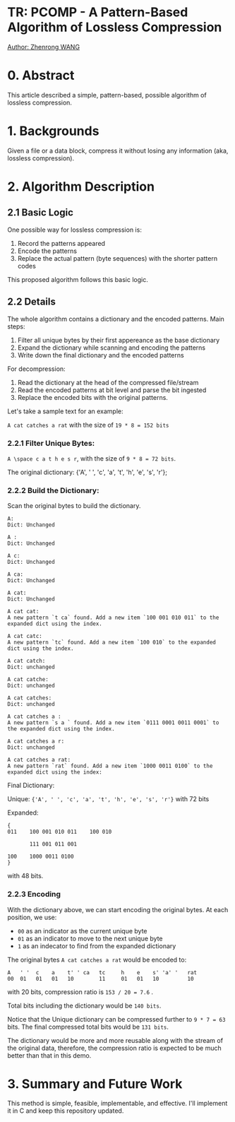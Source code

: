 # TR: PCOMP - A Pattern-Based Algorithm of Lossless Compression

[Author: Zhenrong WANG](https://github.com/zhenrong-wang)

# 0. Abstract

This article described a simple, pattern-based, possible algorithm of lossless compression. 

# 1. Backgrounds

Given a file or a data block, compress it without losing any information (aka, lossless compression).

# 2. Algorithm Description

## 2.1 Basic Logic

One possible way for lossless compression is:

1. Record the patterns appeared
2. Encode the patterns
3. Replace the actual pattern (byte sequences) with the shorter pattern codes

This proposed algorithm follows this basic logic.

## 2.2 Details

The whole algorithm contains a dictionary and the encoded patterns. Main steps:

1. Filter all unique bytes by their first appereance as the base dictionary
2. Expand the dictionary while scanning and encoding the patterns
3. Write down the final dictionary and the encoded patterns

For decompression:

1. Read the dictionary at the head of the compressed file/stream
2. Read the encoded patterns at bit level and parse the bit ingested
3. Replace the encoded bits with the original patterns.

Let's take a sample text for an example:

```A cat catches a rat``` with the size of `19 * 8 = 152 bits`

### 2.2.1 Filter Unique Bytes:

```A \space c a t h e s r```, with the size of `9 * 8 = 72 bits`. 

The original dictionary: {'A', ' ', 'c', 'a', 't', 'h', 'e', 's', 'r'};

### 2.2.2 Build the Dictionary:

Scan the original bytes to build the dictionary.

```
A:   
Dict: Unchanged 

A :
Dict: Unchanged

A c:
Dict: Unchanged

A ca:
Dict: Unchanged

A cat:
Dict: Unchanged

A cat cat:
A new pattern `t ca` found. Add a new item `100 001 010 011` to the expanded dict using the index.

A cat catc:
A new pattern `tc` found. Add a new item `100 010` to the expanded dict using the index.

A cat catch:
Dict: unchanged

A cat catche:
Dict: unchanged

A cat catches:
Dict: unchanged

A cat catches a :
A new pattern `s a ` found. Add a new item `0111 0001 0011 0001` to the expanded dict using the index.

A cat catches a r:
Dict: unchanged

A cat catches a rat:
A new pattern `rat` found. Add a new item `1000 0011 0100` to the expanded dict using the index: 
```

Final Dictionary:

Unique: ```{'A', ' ', 'c', 'a', 't', 'h', 'e', 's', 'r'}``` with 72 bits

Expanded: 
```
{
011    100 001 010 011    100 010

       111 001 011 001

100    1000 0011 0100
}
```
with 48 bits.

### 2.2.3 Encoding

With the dictionary above, we can start encoding the original bytes. At each position, we use:

- `00` as an indicator as the current unique byte
- `01` as an indicator to move to the next unique byte
- `1` as an indecator to find from the expanded dictionary

The original bytes `A cat catches a rat` would be encoded to:

```
A   ' '  c    a    t' ' ca   tc     h    e    s' 'a' '   rat
00  01   01   01   10        11     01   01   10         10
```

with 20 bits, compression ratio is `153 / 20 = 7.6` .

Total bits including the dictionary would be `140 bits`.

Notice that the Unique dictionary can be compressed further to `9 * 7 = 63` bits. The final compressed total bits would be `131 bits`.

The dictionary would be more and more reusable along with the stream of the original data, therefore, the compression ratio is expected to be much better than that in this demo.


# 3. Summary and Future Work

This method is simple, feasible, implementable, and effective. I'll implement it in C and keep this repository updated.